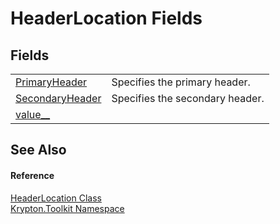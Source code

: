 # HeaderLocation Fields




## Fields
<table>
<tr>
<td><a href="44e99835-f7a5-2556-ce65-0f06a80e5f3c.md">PrimaryHeader</a></td>
<td>Specifies the primary header.</td></tr>
<tr>
<td><a href="59c648d7-4cf8-7246-9c83-26452d6f034f.md">SecondaryHeader</a></td>
<td>Specifies the secondary header.</td></tr>
<tr>
<td><a href="58b6ea7a-c38d-2992-5619-ac88139c61f4.md">value__</a></td>
<td> </td></tr>
</table>

## See Also


#### Reference
<a href="97827d1e-4a07-69fd-ca4a-0ce6370aa94f.md">HeaderLocation Class</a>  
<a href="79d2eac2-21f4-54ff-7552-b20c33c30600.md">Krypton.Toolkit Namespace</a>  
